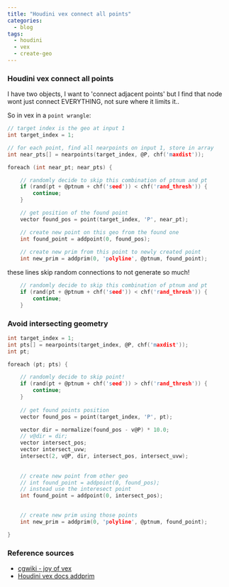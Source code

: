```yaml
---
title: "Houdini vex connect all points"
categories:
  - blog
tags:
  - houdini
  - vex
  - create-geo
---
```


### Houdini vex connect all points

I have two objects, I want to 'connect adjacent points' but I find that node wont just connect EVERYTHING, not sure where it limits it..


So in vex in a `point wrangle`:

```c
// target index is the geo at input 1
int target_index = 1;

// for each point, find all nearpoints on input 1, store in array
int near_pts[] = nearpoints(target_index, @P, chf('maxdist'));

foreach (int near_pt; near_pts) {

    // randomly decide to skip this combination of ptnum and pt
    if (rand(pt + @ptnum + chf('seed')) < chf('rand_thresh')) {
        continue;
    }

    // get position of the found point
    vector found_pos = point(target_index, 'P', near_pt);

    // create new point on this geo from the found one
    int found_point = addpoint(0, found_pos);
    
    // create new prim from this point to newly created point
    int new_prim = addprim(0, 'polyline', @ptnum, found_point);
```

these lines skip random connections to not generate so much!
```c
    // randomly decide to skip this combination of ptnum and pt
    if (rand(pt + @ptnum + chf('seed')) < chf('rand_thresh')) {
        continue;
    }
```

### Avoid intersecting geometry
```c
int target_index = 1;
int pts[] = nearpoints(target_index, @P, chf('maxdist'));
int pt;

foreach (pt; pts) {

    // randomly decide to skip point!
    if (rand(pt + @ptnum + chf('seed')) > chf('rand_thresh')) {
        continue;
    }
    
    // get found points position
    vector found_pos = point(target_index, 'P', pt);

    vector dir = normalize(found_pos - v@P) * 10.0;
    // v@dir = dir;
    vector intersect_pos;
    vector intersect_uvw;
    intersect(2, v@P, dir, intersect_pos, intersect_uvw);
    
       
    // create new point from other geo
    // int found_point = addpoint(0, found_pos);
    // instead use the interesect point
    int found_point = addpoint(0, intersect_pos);

    
    // create new prim using those points
    int new_prim = addprim(0, 'polyline', @ptnum, found_point);

}
```


### Reference sources
  - [cgwiki - joy of vex](https://www.tokeru.com/cgwiki/index.php?title=JoyOfVex14)
  - [Houdini vex docs addprim](https://www.sidefx.com/docs/houdini/vex/functions/addprim.html)
